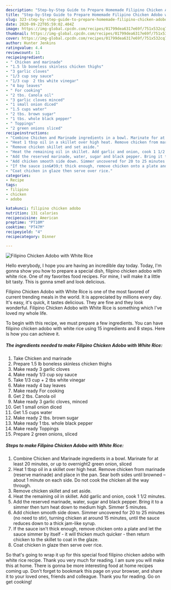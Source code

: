 ```yaml
---
description: "Step-by-Step Guide to Prepare Homemade Filipino Chicken Adobo with White Rice"
title: "Step-by-Step Guide to Prepare Homemade Filipino Chicken Adobo with White Rice"
slug: 323-step-by-step-guide-to-prepare-homemade-filipino-chicken-adobo-with-white-rice
date: 2020-09-22T05:59:02.404Z
image: https://img-global.cpcdn.com/recipes/01799dea6317e69f/751x532cq70/filipino-chicken-adobo-with-white-rice-recipe-main-photo.jpg
thumbnail: https://img-global.cpcdn.com/recipes/01799dea6317e69f/751x532cq70/filipino-chicken-adobo-with-white-rice-recipe-main-photo.jpg
cover: https://img-global.cpcdn.com/recipes/01799dea6317e69f/751x532cq70/filipino-chicken-adobo-with-white-rice-recipe-main-photo.jpg
author: Hunter Jenkins
ratingvalue: 4.4
reviewcount: 11
recipeingredient:
- " Chicken and marinade"
- "1.5 lb boneless skinless chicken thighs"
- "3 garlic cloves"
- "1/3 cup soy sauce"
- "1/3 cup  2 tbs white vinegar"
- "4 bay leaves"
- " For cooking"
- "2 tbs. Canola oil"
- "3 garlic cloves minced"
- "1 small onion diced"
- "1.5 cups water"
- "2 tbs. brown sugar"
- "1 tbs. whole black pepper"
- " Toppings"
- "2 green onions sliced"
recipeinstructions:
- "Combine Chicken and Marinade ingredients in a bowl. Marinate for at least 20 minutes, or up to overnight2 green onion, sliced"
- "Heat 1 tbsp oil in a skillet over high heat. Remove chicken from marinade (reserve marinade) and place in the pan. Sear both sides until browned – about 1 minute on each side. Do not cook the chicken all the way through."
- "Remove chicken skillet and set aside."
- "Heat the remaining oil in skillet. Add garlic and onion, cook 1 1/2 minutes."
- "Add the reserved marinade, water, sugar and black pepper. Bring it to a simmer then turn heat down to medium high. Simmer 5 minutes."
- "Add chicken smooth side down. Simmer uncovered for 20 to 25 minutes (no need to stir), turning chicken at around 15 minutes, until the sauce reduces down to a thick jam-like syrup."
- "If the sauce isn&#39;t thick enough, remove chicken onto a plate and let the sauce simmer by itself - it will thicken much quicker - then return chicken to the skillet to coat in the glaze."
- "Coat chicken in glaze then serve over rice."
categories:
- Recipe
tags:
- filipino
- chicken
- adobo

katakunci: filipino chicken adobo 
nutrition: 131 calories
recipecuisine: American
preptime: "PT10M"
cooktime: "PT47M"
recipeyield: "4"
recipecategory: Dinner

---
```



![Filipino Chicken Adobo with White Rice](https://img-global.cpcdn.com/recipes/01799dea6317e69f/751x532cq70/filipino-chicken-adobo-with-white-rice-recipe-main-photo.jpg)

Hello everybody, I hope you are having an incredible day today. Today, I'm gonna show you how to prepare a special dish, filipino chicken adobo with white rice. One of my favorites food recipes. For mine, I will make it a little bit tasty. This is gonna smell and look delicious.



Filipino Chicken Adobo with White Rice is one of the most favored of current trending meals in the world. It is appreciated by millions every day. It's easy, it's quick, it tastes delicious. They are fine and they look wonderful. Filipino Chicken Adobo with White Rice is something which I've loved my whole life.


To begin with this recipe, we must prepare a few ingredients. You can have filipino chicken adobo with white rice using 15 ingredients and 8 steps. Here is how you can achieve it.

##### The ingredients needed to make Filipino Chicken Adobo with White Rice:

1. Take  Chicken and marinade
1. Prepare 1.5 lb boneless skinless chicken thighs
1. Make ready 3 garlic cloves
1. Make ready 1/3 cup soy sauce
1. Take 1/3 cup + 2 tbs white vinegar
1. Make ready 4 bay leaves
1. Make ready  For cooking
1. Get 2 tbs. Canola oil
1. Make ready 3 garlic cloves, minced
1. Get 1 small onion diced
1. Get 1.5 cups water
1. Make ready 2 tbs. brown sugar
1. Make ready 1 tbs. whole black pepper
1. Make ready  Toppings
1. Prepare 2 green onions, sliced




##### Steps to make Filipino Chicken Adobo with White Rice:

1. Combine Chicken and Marinade ingredients in a bowl. Marinate for at least 20 minutes, or up to overnight2 green onion, sliced
1. Heat 1 tbsp oil in a skillet over high heat. Remove chicken from marinade (reserve marinade) and place in the pan. Sear both sides until browned – about 1 minute on each side. Do not cook the chicken all the way through.
1. Remove chicken skillet and set aside.
1. Heat the remaining oil in skillet. Add garlic and onion, cook 1 1/2 minutes.
1. Add the reserved marinade, water, sugar and black pepper. Bring it to a simmer then turn heat down to medium high. Simmer 5 minutes.
1. Add chicken smooth side down. Simmer uncovered for 20 to 25 minutes (no need to stir), turning chicken at around 15 minutes, until the sauce reduces down to a thick jam-like syrup.
1. If the sauce isn&#39;t thick enough, remove chicken onto a plate and let the sauce simmer by itself - it will thicken much quicker - then return chicken to the skillet to coat in the glaze.
1. Coat chicken in glaze then serve over rice.




So that's going to wrap it up for this special food filipino chicken adobo with white rice recipe. Thank you very much for reading. I am sure you will make this at home. There is gonna be more interesting food at home recipes coming up. Don't forget to bookmark this page on your browser, and share it to your loved ones, friends and colleague. Thank you for reading. Go on get cooking!
